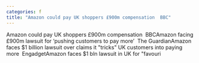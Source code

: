 ```yaml
---
categories: f
title: "Amazon could pay UK shoppers £900m compensation  BBC"
---
```

Amazon could pay UK shoppers £900m compensation&nbsp;&nbsp;BBCAmazon facing £900m lawsuit for ‘pushing customers to pay more’&nbsp;&nbsp;The GuardianAmazon faces $1 billion lawsuit over claims it "tricks" UK customers into paying more&nbsp;&nbsp;EngadgetAmazon faces $1 bln lawsuit in UK for "favouri